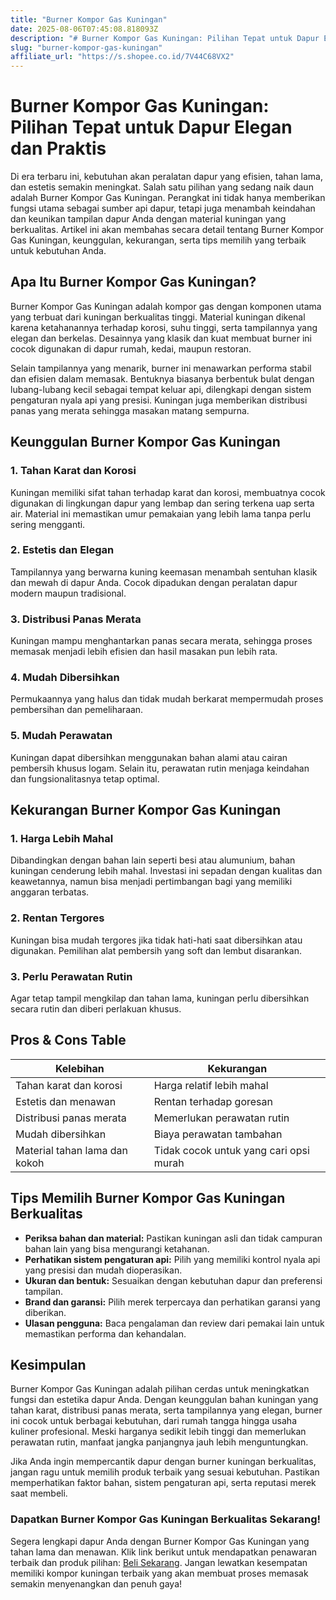 ```yaml
---
title: "Burner Kompor Gas Kuningan"
date: 2025-08-06T07:45:08.818093Z
description: "# Burner Kompor Gas Kuningan: Pilihan Tepat untuk Dapur Elegan dan Praktis..."
slug: "burner-kompor-gas-kuningan"
affiliate_url: "https://s.shopee.co.id/7V44C68VX2"
---
```

# Burner Kompor Gas Kuningan: Pilihan Tepat untuk Dapur Elegan dan Praktis

Di era terbaru ini, kebutuhan akan peralatan dapur yang efisien, tahan lama, dan estetis semakin meningkat. Salah satu pilihan yang sedang naik daun adalah Burner Kompor Gas Kuningan. Perangkat ini tidak hanya memberikan fungsi utama sebagai sumber api dapur, tetapi juga menambah keindahan dan keunikan tampilan dapur Anda dengan material kuningan yang berkualitas. Artikel ini akan membahas secara detail tentang Burner Kompor Gas Kuningan, keunggulan, kekurangan, serta tips memilih yang terbaik untuk kebutuhan Anda.

## Apa Itu Burner Kompor Gas Kuningan?

Burner Kompor Gas Kuningan adalah kompor gas dengan komponen utama yang terbuat dari kuningan berkualitas tinggi. Material kuningan dikenal karena ketahanannya terhadap korosi, suhu tinggi, serta tampilannya yang elegan dan berkelas. Desainnya yang klasik dan kuat membuat burner ini cocok digunakan di dapur rumah, kedai, maupun restoran.

Selain tampilannya yang menarik, burner ini menawarkan performa stabil dan efisien dalam memasak. Bentuknya biasanya berbentuk bulat dengan lubang-lubang kecil sebagai tempat keluar api, dilengkapi dengan sistem pengaturan nyala api yang presisi. Kuningan juga memberikan distribusi panas yang merata sehingga masakan matang sempurna.

## Keunggulan Burner Kompor Gas Kuningan

### 1. Tahan Karat dan Korosi
Kuningan memiliki sifat tahan terhadap karat dan korosi, membuatnya cocok digunakan di lingkungan dapur yang lembap dan sering terkena uap serta air. Material ini memastikan umur pemakaian yang lebih lama tanpa perlu sering mengganti.

### 2. Estetis dan Elegan
Tampilannya yang berwarna kuning keemasan menambah sentuhan klasik dan mewah di dapur Anda. Cocok dipadukan dengan peralatan dapur modern maupun tradisional.

### 3. Distribusi Panas Merata
Kuningan mampu menghantarkan panas secara merata, sehingga proses memasak menjadi lebih efisien dan hasil masakan pun lebih rata.

### 4. Mudah Dibersihkan
Permukaannya yang halus dan tidak mudah berkarat mempermudah proses pembersihan dan pemeliharaan.

### 5. Mudah Perawatan
Kuningan dapat dibersihkan menggunakan bahan alami atau cairan pembersih khusus logam. Selain itu, perawatan rutin menjaga keindahan dan fungsionalitasnya tetap optimal.

## Kekurangan Burner Kompor Gas Kuningan

### 1. Harga Lebih Mahal
Dibandingkan dengan bahan lain seperti besi atau alumunium, bahan kuningan cenderung lebih mahal. Investasi ini sepadan dengan kualitas dan keawetannya, namun bisa menjadi pertimbangan bagi yang memiliki anggaran terbatas.

### 2. Rentan Tergores
Kuningan bisa mudah tergores jika tidak hati-hati saat dibersihkan atau digunakan. Pemilihan alat pembersih yang soft dan lembut disarankan.

### 3. Perlu Perawatan Rutin
Agar tetap tampil mengkilap dan tahan lama, kuningan perlu dibersihkan secara rutin dan diberi perlakuan khusus.

## Pros & Cons Table

| Kelebihan                              | Kekurangan                                      |
|----------------------------------------|------------------------------------------------|
| Tahan karat dan korosi               | Harga relatif lebih mahal                     |
| Estetis dan menawan                  | Rentan terhadap goresan                      |
| Distribusi panas merata             | Memerlukan perawatan rutin                 |
| Mudah dibersihkan                    | Biaya perawatan tambahan                   |
| Material tahan lama dan kokoh        | Tidak cocok untuk yang cari opsi murah     |

## Tips Memilih Burner Kompor Gas Kuningan Berkualitas

- **Periksa bahan dan material:** Pastikan kuningan asli dan tidak campuran bahan lain yang bisa mengurangi ketahanan.
- **Perhatikan sistem pengaturan api:** Pilih yang memiliki kontrol nyala api yang presisi dan mudah dioperasikan.
- **Ukuran dan bentuk:** Sesuaikan dengan kebutuhan dapur dan preferensi tampilan.
- **Brand dan garansi:** Pilih merek terpercaya dan perhatikan garansi yang diberikan.
- **Ulasan pengguna:** Baca pengalaman dan review dari pemakai lain untuk memastikan performa dan kehandalan.

## Kesimpulan

Burner Kompor Gas Kuningan adalah pilihan cerdas untuk meningkatkan fungsi dan estetika dapur Anda. Dengan keunggulan bahan kuningan yang tahan karat, distribusi panas merata, serta tampilannya yang elegan, burner ini cocok untuk berbagai kebutuhan, dari rumah tangga hingga usaha kuliner profesional. Meski harganya sedikit lebih tinggi dan memerlukan perawatan rutin, manfaat jangka panjangnya jauh lebih menguntungkan.

Jika Anda ingin mempercantik dapur dengan burner kuningan berkualitas, jangan ragu untuk memilih produk terbaik yang sesuai kebutuhan. Pastikan memperhatikan faktor bahan, sistem pengaturan api, serta reputasi merek saat membeli.

### Dapatkan Burner Kompor Gas Kuningan Berkualitas Sekarang!

Segera lengkapi dapur Anda dengan Burner Kompor Gas Kuningan yang tahan lama dan menawan. Klik link berikut untuk mendapatkan penawaran terbaik dan produk pilihan: [Beli Sekarang](https://s.shopee.co.id/7V44C68VX2). Jangan lewatkan kesempatan memiliki kompor kuningan terbaik yang akan membuat proses memasak semakin menyenangkan dan penuh gaya!